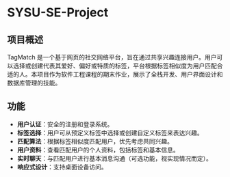 # SYSU-SE-Project

## 项目概述

TagMatch 是一个基于网页的社交网络平台，旨在通过共享兴趣连接用户。用户可以选择或创建代表其爱好、偏好或特质的标签，平台根据标签相似度为用户匹配合适的人。本项目作为软件工程课程的期末作业，展示了全栈开发、用户界面设计和数据库管理的技能。

## 功能

- **用户认证**：安全的注册和登录系统。
- **标签选择**：用户可从预定义标签中选择或创建自定义标签来表达兴趣。
- **匹配算法**：根据标签相似度匹配用户，优先考虑共同兴趣。
- **用户资料**：查看匹配用户的个人资料，包括标签和基本信息。
- **实时聊天**：与匹配用户进行基本消息沟通（可选功能，视实现情况而定）。
- **响应式设计**：支持桌面设备访问。
